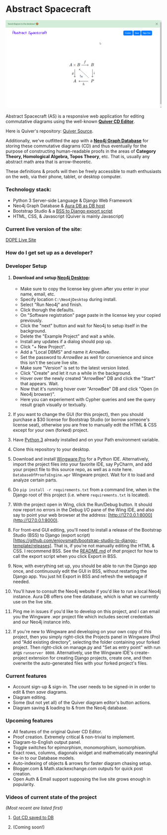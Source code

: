 # Abstract Spacecraft #

![Got diagram saved to Neo4j database.](screenshots/got_diagram_saved_to_db.png)

Abstract Spacecraft (AS) is a responsive web application for editing commutative diagrams using the well-known __[Quiver CD Editor](http://q.uiver.app)__.

Here is Quiver's repository: [Quiver Source](https://github.com/varkor/quiver).

Additionally, we've outfitted the app with a __[Neo4j Graph Database](https://neo4j.com/)__ for storing these commutative diagrams (CD) and thus eventually for the purpose of constructing human-readable proofs in the areas of __Category Theory, Homological Algebra, Topos Theory__, etc.  That is, usually any abstract math area that is arrow-theoretic.

These definitions & proofs will then be freely accessible to math enthusiasts on the web, via their phone, tablet, or desktop computer.

### Technology stack: ###
* Python 3 Server-side Language & Django Web Framework
* Neo4j Graph Database & [Aura DB as DB host](https://neo4j.com/cloud/aura/)
* Bootstrap Studio & a [BSS to Django export script](https://github.com/enjoysmath/bootstrap-studio-to-django-template)
* HTML, CSS, & Javascript (Quiver is mainly Javascript)

### Current live version of the site: ###
[DOPE Live Site](https://database-of-proofs-engine.heroku.com)

### How do I get set up as a developer? ###

### Developer Setup

1. #### Download and setup [Neo4j Desktop](https://neo4j.com/download/):
      * Make sure to copy the license key given after you enter in your name, email, etc.
      * Specify location `C:\Neo4jDesktop` during install.  
      * Select "Run Neo4j" and finish.
      * Click thorugh the defaults.  
      * On "Software registration" page paste in the license key your copied previously.  
      * Click the "next" button and wait for Neo4j to setup itself in the background.
      * Delete the "Example Project" and wait a while.
      * Install any updates if a dialog should pop up.
      * Click "+ New Project".
      * Add a "Local DBMS" and name it _ArrowBee_.
      * Set the password to _ArrowBee_ as well for convenience and since this isn't the secure live site.
      * Make sure "Version" is set to the latest version listed.
      * Click "Create" and let it run a while in the background.
      * Hover over the newly created "ArrowBee" DB and click the "Start" that appears.  Wait.
      * Now that it's running hover over "ArrowBee" DB and click "Open (in Neo4j browser)".
      * Here you can experiement with Cypher queries and see the query result graph visually or textually.

1. If you want to change the GUI (for this project), then you should purchase a $30 license for Bootstrap Studio (or borrow someone's license seat), otherwise you are free to manually edit the HTML & CSS except for your own (forked) project.
2. Have [Python 3](https://www.python.org/downloads/) already installed and on your Path environment variable.
3. Clone this repository to your desktop.
4. Download and install [Wingware Pro](https://wingware.com/downloads/wing-pro) for a Python IDE.  Alternatively, import the project files into your favorite IDE, say PyCharm, and add your project file to this source repo, as well as a note here.
`DatabaseOfProofsEngine.wpr` Wingware project.  Wait for it to load and analyze certain parts.  
6. Do `pip install -r requirements.txt` from a command line, when in the Django root of this project (i.e. where `requirements.txt` is located).
7. With the project open in Wing, click the Run/Debug button.  It should now report no errors in the Debug I/O pane of the Wing IDE, and also say to point your web browser at the address: [http://127.0.0.1:8000](http://127.0.0.1:8000).
8. For front-end GUI editing, you'll need to install a release of the Bootstrap Studio (BSS) to Django (export script)[https://github.com/enjoysmath/bootstrap-studio-to-django-template/releases].  That is, if you're not manually editing the HTML & CSS.  I recommend BSS.  See the [README.md](https://github.com/enjoysmath/bootstrap-studio-to-django-template/blob/master/README.md) of _that_ project for how to call the export script when you click Export in BSS.
9. Now, with everything set up, you should be able to run the Django app once, and continuously edit the GUI in BSS, without restarting the Django app.  You just hit Export in BSS and refresh the webpage if needed.
10. You'll have to consult the Neo4j website if you'd like to run a local Neo4j instance.  Aura DB offers one free database, which is what we currently use on the live site.
11. Ping me in issues if you'd like to develop on this project, and I can email you the Wingware .wpr project file which includes secret credentials and our Neo4j instance info.
12. If you're new to Wingware and developing on your own copy of this project, then you simply right-click the Projects panel in Wingware (Pro) and "Add existing directory", selecting the folder containing your forked project. Then right-click on manage.py and "Set as entry point" with run args `runserver 8000`.  Alternatively, use the Wingware IDE's create-project extension for creating Django projects, create one, and then overwrite the auto-generated files with your forked project's files.

### Current features ###
* Account sign-up & sign-in.  The user needs to be signed-in in order to edit & then _save_ diagrams.
* Diagram editing.
* Some (but not yet all) of the Quiver diagram editor's button actions.
* Diagram saving & loading to & from the Neo4j database.

### Upcoming features ###
* All features of the original Quiver CD Editor.
* Proof creation.  Extremely critical & non-trivial to implement.
* Diagram-to-English output panel.
* Toggle switches for epimorphism, monomorphism, isomorphism.
* Exact rows, columns, diagonals widget and mathematically meaningful tie-in to our Database models.
* Auto-indexing of objects & arrows for faster diagram chasing setup.
* Blogger.com & Math.stackexchange.com outputs for quick post creation.
* Open Auth & Email support supposing the live site grows enough in popularity.

### Videos of current state of the project ###
_(Most recent are listed first)_

1. [Got CD saved to DB](https://youtu.be/lp1dGmL8qQk)

2. (Coming soon!)

